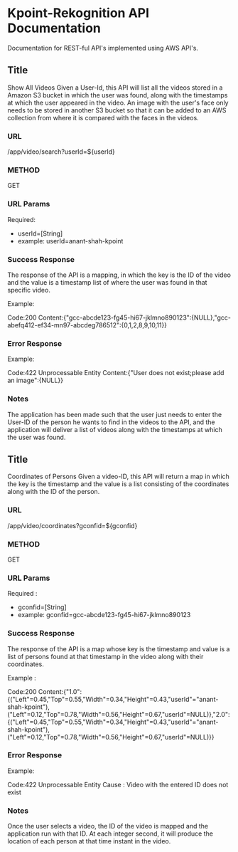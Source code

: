# Kpoint-Rekognition API Documentation

Documentation for REST-ful API's implemented using AWS API's.

## Title 

Show All Videos
Given a User-Id, this API will list all the videos stored in a Amazon S3 bucket in which the user was found, along with the timestamps at which the user appeared in the video. An image with the user's face only needs to be stored in another S3 bucket so that it can be added to an AWS collection from where it is compared with the faces in the videos. 

### URL 

/app/video/search?userId=${userId}

### METHOD

GET

### URL Params

Required:

* userId=[String]
* example: userId=anant-shah-kpoint

### Success Response

The response of the API is a mapping, in which the key is the ID of the video and the value is a timestamp list of where the user was found in that specific video.

Example:

Code:200
Content:{"gcc-abcde123-fg45-hi67-jklmno890123":{NULL},"gcc-abefq412-ef34-mn97-abcdeg786512":{0,1,2,8,9,10,11}}

### Error Response

Example:

Code:422 Unprocessable Entity
Content:{"User does not exist;please add an image":{NULL}}

### Notes 

The application has been made such that the user just needs to enter the User-ID of the person he wants to find in the videos to the API, and the application will deliver a list of videos along with the timestamps at which the user was found.

## Title
Coordinates of Persons
Given a video-ID, this API will return a map in which the key is the timestamp and the value is a list consisting of the coordinates along with the ID of the person.

### URL

/app/video/coordinates?gconfid=${gconfid}

### METHOD

GET

### URL Params

Required :

* gconfid=[String]
* example: gconfid=gcc-abcde123-fg45-hi67-jklmno890123

### Success Response

The response of the API is a map whose key is the timestamp and value is a list of persons found at that timestamp in the video along with their coordinates.

Example :

Code:200
Content:{"1.0":{("Left"=0.45,"Top"=0.55,"Width"=0.34,"Height"=0.43,"userId"="anant-shah-kpoint"),("Left"=0.12,"Top"=0.78,"Width"=0.56,"Height"=0.67,"userId"=NULL)},"2.0":{("Left"=0.45,"Top"=0.55,"Width"=0.34,"Height"=0.43,"userId"="anant-shah-kpoint"),("Left"=0.12,"Top"=0.78,"Width"=0.56,"Height"=0.67,"userId"=NULL)}}

### Error Response

Example:

Code:422 Unprocessable Entity
Cause : Video with the entered ID does not exist

### Notes

Once the user selects a video, the ID of the video is mapped and the application run with that ID. At each integer second, it will produce the location of each person at that time instant in the video. 
